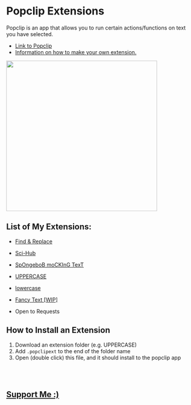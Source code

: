 # Popclip Extensions

Popclip is an app that allows you to run certain actions/functions on text you have selected.
- [Link to Popclip](https://pilotmoon.com/popclip/)
- [Information on how to make your own extension.](https://github.com/pilotmoon/PopClip-Extensions)

<img width="400" src="https://pilotmoon.com/popclip/extensions/demo/Highlight-demo.gif">

<br>

## List of My Extensions:

- [Find & Replace](/Find%20&%20Replace)

- [Sci-Hub](/Sci-Hub)

- [SpOngeboB moCKInG TexT](/SpOngeboB%20moCKInG%20TexT)

- [UPPERCASE](/UPPERCASE)

- [lowercase](/lowercase)

- [Fancy Text [WIP]](/Fancy%20Text)

- Open to Requests

## How to Install an Extension

1. Download an extension folder (e.g. UPPERCASE)
2. Add `.popclipext` to the end of the folder name
3. Open (double click) this file, and it should install to the popclip app

<br>

<br>

## [Support Me :)](https://nogira.github.io/generate/donate.html)
